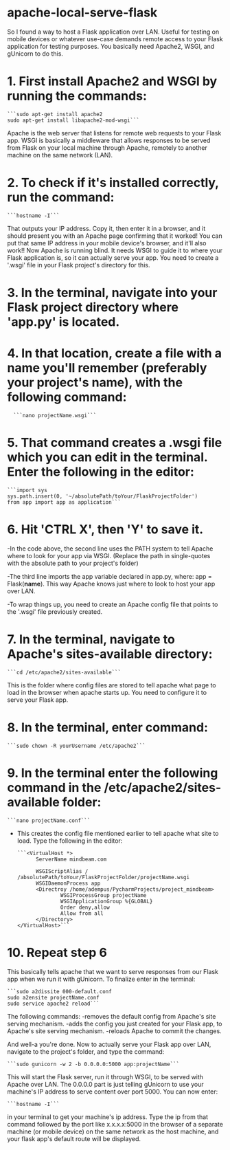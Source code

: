 # apache-local-serve-flask

So I found a way to host a Flask application over LAN. Useful for testing on mobile devices or whatever use-case demands remote access to your Flask application for testing purposes. You basically need Apache2, WSGI, and gUnicorn to do this. 

# 1. First install Apache2 and WSGI by running the commands: 
	
	```sudo apt-get install apache2
	sudo apt-get install libapache2-mod-wsgi```

Apache is the web server that listens for remote web requests to your Flask app. WSGI is basically a middleware that allows responses to be served from Flask on your local machine through Apache, remotely to another machine on the same network (LAN).

# 2. To check if it's installed correctly, run the command: 

	```hostname -I```

That outputs your IP address. Copy it, then enter it in a browser, and it should present you with an Apache page confirming that it worked!
You can put that same IP address in your mobile device's browser, and it'll also work!! Now Apache is running blind. It needs WSGI to guide it to where your Flask application is, so it can actually serve your app. You need to create a '.wsgi' file in your Flask project's directory for this.

# 3. In the terminal, navigate into your Flask project directory where 'app.py' is located.

# 4. In that location, create a file with a name you'll remember (preferably your project's name), with the following command:
	
	  ```nano projectName.wsgi```

# 5. That command creates a .wsgi file which you can edit in the terminal. Enter the following in the editor: 
	
	```import sys
	sys.path.insert(0, '~/absolutePath/toYour/FlaskProjectFolder')
	from app import app as application```

# 6. Hit 'CTRL X', then 'Y' to save it. 

-In the code above, the second line uses the PATH system to tell Apache where to look for your app via WSGI. (Replace the path in single-quotes with the absolute path to your project's folder) 

-The third line imports the app variable declared in app.py, where: app = Flask(__name__). This way Apache knows just where to look to host your app over LAN.

-To wrap things up, you need to create an Apache config file that points to the '.wsgi' file previously created.

# 7. In the terminal, navigate to Apache's sites-available directory:

	```cd /etc/apache2/sites-available```

This is the folder where config files are stored to tell apache what page to load in the browser when apache starts up. You need to configure it to serve your Flask app. 

# 8. In the terminal, enter command:

	```sudo chown -R yourUsername /etc/apache2```

# 9. In the terminal enter the following command in the /etc/apache2/sites-available folder:

	```nano projectName.conf```

- This creates the config file mentioned earlier to tell apache what site to load. Type the following in the editor:

	  ```<VirtualHost *>
        	ServerName mindbeam.com

        	WSGIScriptAlias / /absolutePath/toYour/FlaskProjectFolder/projectName.wsgi
        	WSGIDaemonProcess app
        	<Directroy /home/adempus/PycharmProjects/project_mindbeam>
                	WSGIProcessGroup projectName
                	WSGIApplicationGroup %{GLOBAL}
                	Order deny,allow
                	Allow from all
        	</Directory>
	  </VirtualHost>```

# 10. Repeat step 6

This basically tells apache that we want to serve responses from our Flask app when we run it with gUnicorn.
To finalize enter in the terminal: 

	```sudo a2dissite 000-default.conf
	sudo a2ensite projectName.conf
	sudo service apache2 reload```

The following commands:
	-removes the default config from Apache's site serving mechanism.
	-adds the config you just created for your Flask app, to Apache's site serving mechanism.
	-reloads Apache to commit the changes.

And well-a you're done. Now to actually serve your Flask app over LAN, navigate to the project's folder, and type the command: 

	```sudo gunicorn -w 2 -b 0.0.0.0:5000 app:projectName```

This will start the Flask server, run it through WSGI, to be served with Apache over LAN. The 0.0.0.0 part is just telling gUnicorn to use your machine's IP address to serve content over port 5000. You can now enter:

	```hostname -I``` 

in your terminal to get your machine's ip address. Type the ip from that command followed by the port like x.x.x.x:5000 in the browser of a separate machine (or mobile device) on the same network as the host machine, and your flask app's default route will be displayed. 
 
